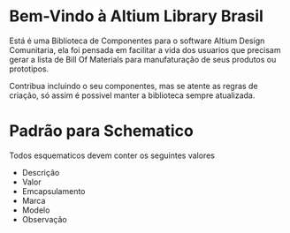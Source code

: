<h1>Bem-Vindo à Altium Library Brasil</h1>

Está é uma Biblioteca de Componentes para o software Altium Design Comunitaria, ela foi pensada em facilitar a vida dos usuarios que precisam gerar a lista de Bill Of Materials para manufaturação de seus produtos ou prototipos.

Contribua incluindo o seu componentes, mas se atente as regras de criação, só assim é possivel manter a biblioteca sempre atualizada.


<h1>Padrão para Schematico</h1>

Todos esquematicos devem conter os seguintes valores

<ul>
  <li>Descrição</li>
  <li>Valor</li>
  <li>Emcapsulamento</li>
  <li>Marca</li>
  <li>Modelo</li>
  <li>Observação</li>
</ul>


